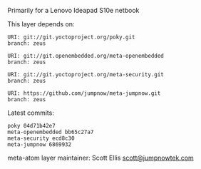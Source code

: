 Primarily for a Lenovo Ideapad S10e netbook

This layer depends on:

    URI: git://git.yoctoproject.org/poky.git
    branch: zeus

    URI: git://git.openembedded.org/meta-openembedded
    branch: zeus

    URI: git://git.yoctoproject.org/meta-security.git
    branch: zeus

    URI: https://github.com/jumpnow/meta-jumpnow.git
    branch: zeus


Latest commits:

    poky 04d71b42e7
    meta-openembedded bb65c27a7
    meta-security ecd8c30
    meta-jumpnow 6869932


meta-atom layer maintainer: Scott Ellis <scott@jumpnowtek.com>
